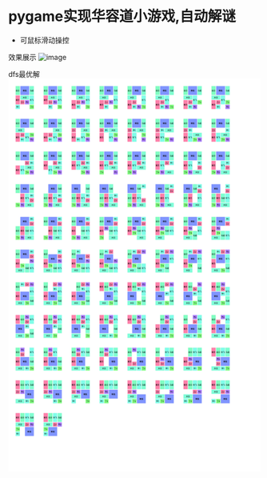 # pygame实现华容道小游戏,自动解谜
- 可鼠标滑动操控

效果展示
![image](https://user-images.githubusercontent.com/20124029/112408066-13907100-8d52-11eb-8601-9f348d00502a.png)

dfs最优解
![image](https://github.com/1130646208/hrd/blob/master/solution.png)
